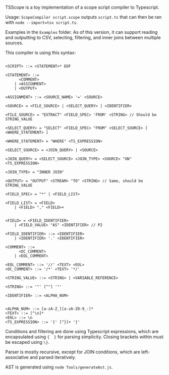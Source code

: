 TSScope is a toy implementation of a scope script compiler to Typescript.

Usage: `ScopeCompiler script.scope` outputs `script.ts` that can then be ran with `node --import=tsx script.ts`.

Examples in the `Examples` folder. As of this version, it can support reading and outputting to CSV, selecting, filtering, and inner joins between multiple sources.

This compiler is using this syntax:

```EBNF

<SCRIPT> ::= <STATEMENT>* EOF

<STATEMENT> ::=
	  <COMMENT>
	| <ASSIGNMENT>
	| <OUTPUT>

<ASSIGNMENT> ::= <SOURCE_NAME> '=' <SOURCE>

<SOURCE> = <FILE_SOURCE> | <SELECT_QUERY> | <IDENTIFIER>

<FILE_SOURCE> = "EXTRACT" <FIELD_SPEC> 'FROM' <STRING> // Should be STRING_VALUE

<SELECT_QUERY> = "SELECT" <FIELD_SPEC> "FROM" <SELECT_SOURCE> [ <WHERE_STATEMENT> ]

<WHERE_STATEMENT> = "WHERE" <TS_EXPRESSION>

<SELECT_SOURCE> = <JOIN_QUERY> | <SOURCE>

<JOIN_QUERY> = <SELECT_SOURCE> <JOIN_TYPE> <SOURCE> "ON" <TS_EXPRESSION>

<JOIN_TYPE> = "INNER JOIN"

<OUTPUT> = "OUTPUT" <STREAM> "TO" <STRING> // Same, should be STRING_VALUE

<FIELD_SPEC> = "*" | <FIELD_LIST>

<FIELD_LIST> = <FIELD>
	| <FIELD> "," <FIELD>+


<FIELD> = <FIELD_IDENTIFIER>
	| <FIELD_VALUE> "AS" <IDENTIFIER> // P2

<FIELD_IDENTIFIER> ::= <IDENTIFIER>
    | <IDENTIFIER> '.' <IDENTIFIER>

<COMMENT> ::=
	  <OC_COMMENT>
	| <EOL_COMMENT>

<EOL_COMMENT> ::= '//' <TEXT> <EOL>
<OC_COMMENT> ::= '/*' <TEXT> '*/'

<STRING_VALUE> ::= <STRING> | <VARIABLE_REFERENCE>

<STRING> ::= '"' [^"] '"'

<IDENTIFIER> ::= <ALPHA_NUM>


<ALPHA_NUM> ::= [a-zA-Z_][a-zA-Z0-9_-]*
<TEXT> ::= [^\n]*
<EOL> ::= \n
<TS_EXPRESSION> ::= '{' [^}]+ '}'
```

Conditions and filtering are done using Typescript expressions, which are encapsulated using `{  }` for parsing simplicity. Closing brackets within must be escaped using `\}`.

Parser is mostly recursive, except for JOIN conditions, which are left-associative and parsed iteratively.

AST is generated using `node Tools/generateAst.js`.
